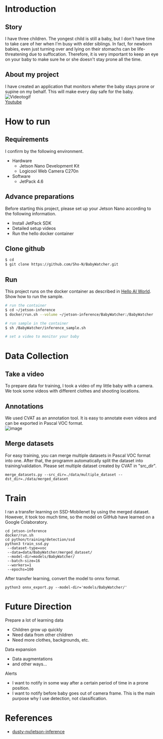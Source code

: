 # Introduction
## Story
I have three children. The yongest child is still a baby, but I don't have time to take care of her when I'm busy with elder siblings. In fact, for newborn babies, even just turning over and lying on their stomachs can be life-threatening due to suffocation. Therefore, it is very important to keep an eye on your baby to make sure he or she doesn't stay prone all the time.

## About my project
I have created an application that monitors wheter the baby stays prone or supine on my behalf. This will make every day safe for the baby.  
![Videotogif](https://user-images.githubusercontent.com/94183002/145854176-cdd3c6c4-6128-4479-866e-83a504449a31.gif)  
[Youtube](https://youtu.be/1ZFuGasA1_s)

# How to run
## Requirements
I confirm by the following environment.
* Hardware
  * Jetson Nano Development Kit
  * Logicool Web Camera C270n
* Software
  * JetPack 4.6

## Advance preparations
Before starting this project, please set up your Jetson Nano according to the following information.
* Install JetPack SDK
* Detailed setup videos
* Run the hello docker container 

## Clone github
```bash
$ cd
$ git clone https://github.com/Sho-N/BabyWatcher.git
```

## Run
This project runs on the docker container as described in [Hello AI World](https://github.com/dusty-nv/jetson-inference/blob/master/docs/detectnet-console-2.md).  
Show how to run the sample.
``` bash
# run the container
$ cd ~/jetson-inference
$ docker/run.sh --volume ~/jetson-inference/BabyWatcher:/BabyWatcher

# run sample in the container
$ sh /BabyWatcher/inference_sample.sh 

# set a video to monitor your baby
```

# Data Collection
## Take a video
To prepare data for training, I took a video of my little baby with a camera. We took some videos with different clothes and shooting locations.

## Annotations
We used CVAT as an annotation tool. It is easy to annotate even videos and can be exported in Pascal VOC format.  
![image](https://user-images.githubusercontent.com/94183002/145717191-976ce64b-0582-4ad7-896e-dc9d35830a04.png)


## Merge datasets
For easy training, you can merge multiple datasets in Pascal VOC format into one. After that, the programm automatically split the dataset into training/validation.
Please set multiple dataset created by CVAT in "src_dir".
```
merge_datasets.py --src_dir=./data/multiple_dataset --dst_dir=./data/merged_dataset
```


# Train
I ran a transfer learning on SSD-Mobilenet by using the merged dataset. However, it took too much time, so the model on GitHub have learned on a Google Colaboratory.
```
cd jetson-inference
docker/run.sh
cd python/training/detection/ssd
python3 train_ssd.py
 --dataset-type=voc
 --data=data/BabyWatcher/merged_dataset/
 --model-dir=models/BabyWatcher/
 --batch-size=16
 --workers=1
 --epochs=100
```

After transfer learning, convert the model to onnx format.
```
python3 onnx_export.py --model-dir='models/BabyWatcher/'
```


# Future Direction
Prepare a lot of learning data
* Children grow up quickly
* Need data from other children
* Need more clothes, backgrounds, etc.

Data expansion
* Data augmentations
* and other ways...

Alerts
* I want to notify in some way after a certain period of time in a prone position.
* I want to notify before baby goes out of camera frame. This is the main purpose why I use detection, not classification.


# References
* [dusty-nv/jetson-inference](https://github.com/dusty-nv/jetson-inference)
